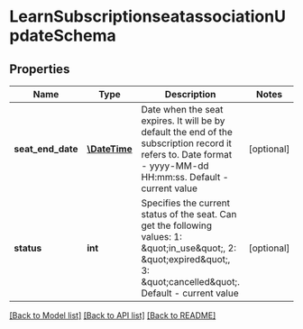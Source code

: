 # LearnSubscriptionseatassociationUpdateSchema

## Properties
Name | Type | Description | Notes
------------ | ------------- | ------------- | -------------
**seat_end_date** | [**\DateTime**](Date.md) | Date when the seat expires. It will be by default the end of the subscription record it refers to. Date format - yyyy-MM-dd HH:mm:ss. Default - current value | [optional] 
**status** | **int** | Specifies the current status of the seat. Can get the following values: 1: &amp;quot;in_use&amp;quot;, 2: &amp;quot;expired&amp;quot;, 3: &amp;quot;cancelled&amp;quot;. Default - current value | [optional] 

[[Back to Model list]](../README.md#documentation-for-models) [[Back to API list]](../README.md#documentation-for-api-endpoints) [[Back to README]](../README.md)


